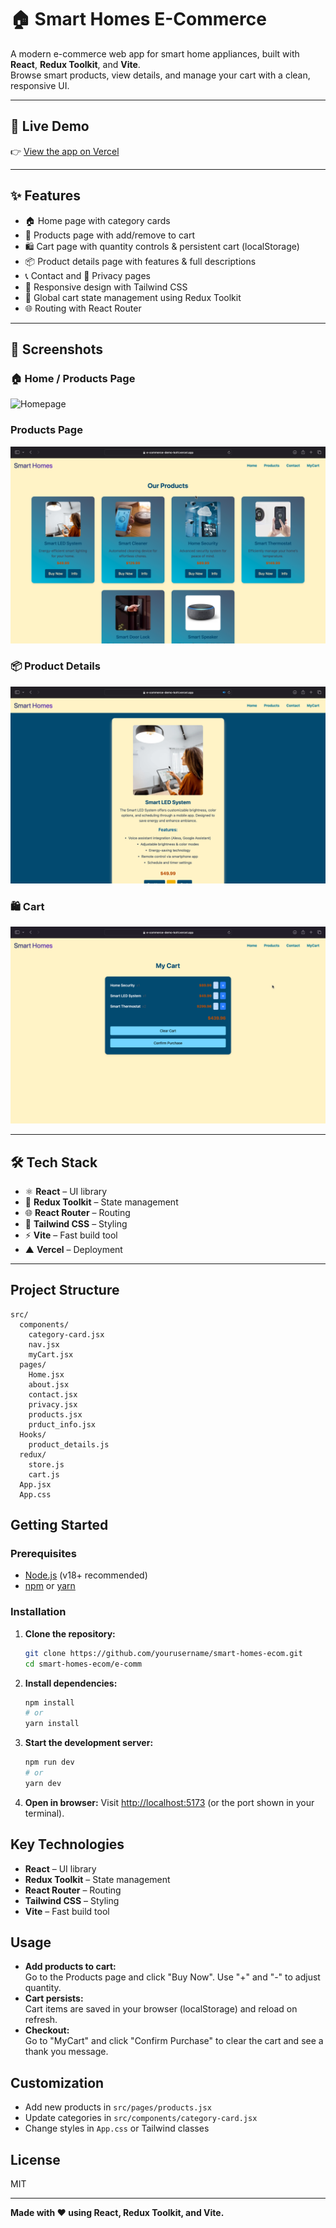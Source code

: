 # 🏠 Smart Homes E-Commerce

A modern e-commerce web app for smart home appliances, built with **React**, **Redux Toolkit**, and **Vite**.  
Browse smart products, view details, and manage your cart with a clean, responsive UI.

---

## 🚀 Live Demo
👉 [View the app on Vercel](https://e-commerce-demo-kohl.vercel.app)  

---

## ✨ Features
- 🏠 Home page with category cards  
- 🛒 Products page with add/remove to cart  
- 🛍️ Cart page with quantity controls & persistent cart (localStorage)  
- 📦 Product details page with features & full descriptions  
- 📞 Contact and 📃 Privacy pages  
- 🎨 Responsive design with Tailwind CSS  
- 🔄 Global cart state management using Redux Toolkit  
- 🌐 Routing with React Router  

---

## 📸 Screenshots

### 🏠 Home / Products Page
![Homepage](public/screenshots/home.png)

### Products Page  
![Products Page](public/screenshots/products.png) 

### 📦 Product Details
![Product Details](public/screenshots/product-details.png)

### 🛍️ Cart
![Cart](public/screenshots/cart.png)


---

## 🛠️ Tech Stack
- ⚛️ **React** – UI library  
- 🔄 **Redux Toolkit** – State management  
- 🌐 **React Router** – Routing  
- 🎨 **Tailwind CSS** – Styling  
- ⚡ **Vite** – Fast build tool  
- ▲ **Vercel** – Deployment  

---

## Project Structure

```
src/
  components/
    category-card.jsx
    nav.jsx
    myCart.jsx
  pages/
    Home.jsx
    about.jsx
    contact.jsx
    privacy.jsx
    products.jsx
    prduct_info.jsx
  Hooks/
    product_details.js
  redux/
    store.js
    cart.js
  App.jsx
  App.css
```


## Getting Started

### Prerequisites

- [Node.js](https://nodejs.org/) (v18+ recommended)
- [npm](https://www.npmjs.com/) or [yarn](https://yarnpkg.com/)

### Installation

1. **Clone the repository:**
   ```sh
   git clone https://github.com/yourusername/smart-homes-ecom.git
   cd smart-homes-ecom/e-comm
   ```

2. **Install dependencies:**
   ```sh
   npm install
   # or
   yarn install
   ```

3. **Start the development server:**
   ```sh
   npm run dev
   # or
   yarn dev
   ```

4. **Open in browser:**
   Visit [http://localhost:5173](http://localhost:5173) (or the port shown in your terminal).



## Key Technologies

- **React** – UI library
- **Redux Toolkit** – State management
- **React Router** – Routing
- **Tailwind CSS** – Styling
- **Vite** – Fast build tool

## Usage

- **Add products to cart:**  
  Go to the Products page and click "Buy Now". Use "+" and "-" to adjust quantity.
- **Cart persists:**  
  Cart items are saved in your browser (localStorage) and reload on refresh.
- **Checkout:**  
  Go to "MyCart" and click "Confirm Purchase" to clear the cart and see a thank you message.

## Customization

- Add new products in `src/pages/products.jsx`
- Update categories in `src/components/category-card.jsx`
- Change styles in `App.css` or Tailwind classes

## License

MIT

---

**Made with ❤️ using React, Redux Toolkit, and Vite.**
